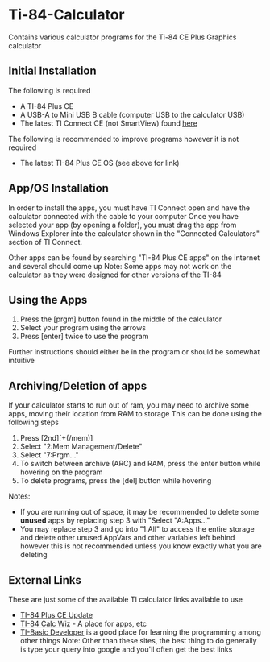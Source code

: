 # Ti-84-Calculator

Contains various calculator programs for the Ti-84 CE Plus Graphics calculator

## Initial Installation
The following is required
* A TI-84 Plus CE
* A USB-A to Mini USB B cable (computer USB to the calculator USB)
* The latest TI Connect CE (not SmartView) found [here](https://education.ti.com/en/software/update/84-ce-software-update)

The following is recommended to improve programs however it is not required
* The latest TI-84 Plus CE OS (see above for link)

## App/OS Installation
In order to install the apps, you must have TI Connect open and have the calculator connected with the cable to your computer
Once you have selected your app (by opening a folder), you must drag the app from Windows Explorer into the calculator shown in the "Connected Calculators" section of TI Connect.

Other apps can be found by searching "TI-84 Plus CE apps" on the internet and several should come up
Note: Some apps may not work on the calculator as they were designed for other versions of the TI-84

## Using the Apps
1. Press the \[prgm] button found in the middle of the calculator
2. Select your program using the arrows
3. Press \[enter] twice to use the program

Further instructions should either be in the program or should be somewhat intuitive

## Archiving/Deletion of apps
If your calculator starts to run out of ram, you may need to archive some apps, moving their location from RAM to storage
This can be done using the following steps
1. Press \[2nd]\[+(/mem)]
2. Select "2:Mem Management/Delete"
3. Select "7:Prgm..."
4. To switch between archive (ARC) and RAM, press the enter button while hovering on the program
5. To delete programs, press the \[del] button while hovering

Notes:
* If you are running out of space, it may be recommended to delete some **unused** apps by replacing step 3 with "Select "A:Apps..."
* You may replace step 3 and go into "1:All" to access the entire storage and delete other unused AppVars and other variables left behind however this is not recommended unless you know exactly what you are deleting

## External Links
These are just some of the available TI calculator links available to use
* [TI-84 Plus CE Update](https://education.ti.com/en/software/update/84-ce-software-update)
* [TI-84 Calc Wiz](https://www.ti84calcwiz.com/) - A place for apps, etc
* [TI-Basic Developer](http://tibasicdev.wikidot.com) is a good place for learning the programming among other things
Note: Other than these sites, the best thing to do generally is type your query into google and you'll often get the best links
